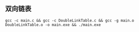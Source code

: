 ## 双向链表
```shell
gcc -c main.c && gcc -c DoubleLinkTable.c && gcc -g main.o DoubleLinkTable.o -o main.exe && ./main.exe
```